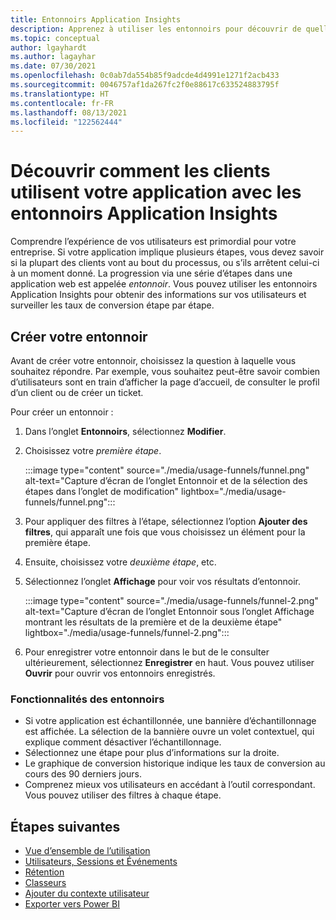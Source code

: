 ```yaml
---
title: Entonnoirs Application Insights
description: Apprenez à utiliser les entonnoirs pour découvrir de quelle façon les clients interagissent avec votre application.
ms.topic: conceptual
author: lgayhardt
ms.author: lagayhar
ms.date: 07/30/2021
ms.openlocfilehash: 0c0ab7da554b85f9adcde4d4991e1271f2acb433
ms.sourcegitcommit: 0046757af1da267fc2f0e88617c633524883795f
ms.translationtype: HT
ms.contentlocale: fr-FR
ms.lasthandoff: 08/13/2021
ms.locfileid: "122562444"
---
```

# <a name="discover-how-customers-are-using-your-application-with-application-insights-funnels"></a>Découvrir comment les clients utilisent votre application avec les entonnoirs Application Insights

Comprendre l’expérience de vos utilisateurs est primordial pour votre entreprise. Si votre application implique plusieurs étapes, vous devez savoir si la plupart des clients vont au bout du processus, ou s’ils arrêtent celui-ci à un moment donné. La progression via une série d’étapes dans une application web est appelée *entonnoir*. Vous pouvez utiliser les entonnoirs Application Insights pour obtenir des informations sur vos utilisateurs et surveiller les taux de conversion étape par étape. 

## <a name="create-your-funnel"></a>Créer votre entonnoir
Avant de créer votre entonnoir, choisissez la question à laquelle vous souhaitez répondre. Par exemple, vous souhaitez peut-être savoir combien d’utilisateurs sont en train d’afficher la page d’accueil, de consulter le profil d’un client ou de créer un ticket. 

Pour créer un entonnoir :

1. Dans l’onglet **Entonnoirs**, sélectionnez **Modifier**.
1. Choisissez votre *première étape*.

     :::image type="content" source="./media/usage-funnels/funnel.png" alt-text="Capture d’écran de l’onglet Entonnoir et de la sélection des étapes dans l’onglet de modification" lightbox="./media/usage-funnels/funnel.png":::

1. Pour appliquer des filtres à l’étape, sélectionnez l’option **Ajouter des filtres**, qui apparaît une fois que vous choisissez un élément pour la première étape.
1. Ensuite, choisissez votre *deuxième étape*, etc.
1. Sélectionnez l’onglet **Affichage** pour voir vos résultats d’entonnoir.

      :::image type="content" source="./media/usage-funnels/funnel-2.png" alt-text="Capture d’écran de l’onglet Entonnoir sous l’onglet Affichage montrant les résultats de la première et de la deuxième étape" lightbox="./media/usage-funnels/funnel-2.png":::

1. Pour enregistrer votre entonnoir dans le but de le consulter ultérieurement, sélectionnez **Enregistrer** en haut. Vous pouvez utiliser **Ouvrir** pour ouvrir vos entonnoirs enregistrés.

### <a name="funnels-features"></a>Fonctionnalités des entonnoirs

- Si votre application est échantillonnée, une bannière d’échantillonnage est affichée. La sélection de la bannière ouvre un volet contextuel, qui explique comment désactiver l’échantillonnage. 
- Sélectionnez une étape pour plus d’informations sur la droite. 
- Le graphique de conversion historique indique les taux de conversion au cours des 90 derniers jours. 
- Comprenez mieux vos utilisateurs en accédant à l’outil correspondant. Vous pouvez utiliser des filtres à chaque étape. 

## <a name="next-steps"></a>Étapes suivantes
  * [Vue d’ensemble de l’utilisation](usage-overview.md)
  * [Utilisateurs, Sessions et Événements](usage-segmentation.md)
  * [Rétention](usage-retention.md)
  * [Classeurs](../visualize/workbooks-overview.md)
  * [Ajouter du contexte utilisateur](./usage-overview.md)
  * [Exporter vers Power BI](./export-power-bi.md)
